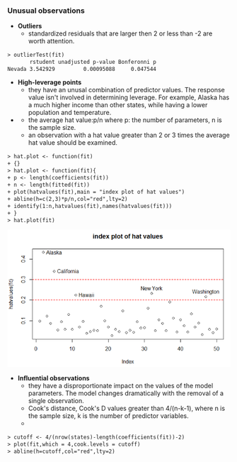 ### Unusual observations

* **Outliers**
  * standardized residuals that are larger then 2 or less than -2 are worth attention.

```
> outlierTest(fit)
       rstudent unadjusted p-value Bonferonni p
Nevada 3.542929         0.00095088     0.047544
```

* **High-leverage points**
  * they have an unusal combination of predictor values. The response value isn't involved in determining leverage. For example, Alaska has a much higher income than other states, while having a lower population and temperature.
* * the average hat value:p/n where p: the number of parameters, n is the sample size.
  * an observation with a hat value greater than 2 or 3 times the average hat value should be examined.

```
> hat.plot <- function(fit)
+ {}
> hat.plot <- function(fit){
+ p <- length(coefficients(fit))
+ n <- length(fitted(fit))
+ plot(hatvalues(fit),main = "index plot of hat values")
+ abline(h=c(2,3)*p/n,col="red",lty=2)
+ identify(1:n,hatvalues(fit),names(hatvalues(fit)))
+ }
> hat.plot(fit)
```

![](/ch7-regression/highleverage.PNG)

* **Influential observations**
  * they have a disproportionate impact on the values of the model parameters. The model changes dramatically with the removal of a single observation.
  * Cook's distance, Cook's D values greater than 4/\(n-k-1\), where n is the sample size, k is the number of predictor variables.
  * 

```
> cutoff <- 4/(nrow(states)-length(coefficients(fit))-2)
> plot(fit,which = 4,cook.levels = cutoff)
> abline(h=cutoff,col="red",lty=2)
```



